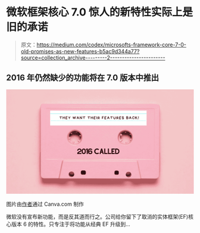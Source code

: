 # 微软框架核心 7.0 惊人的新特性实际上是旧的承诺

> 原文：<https://medium.com/codex/microsofts-framework-core-7-0-old-promises-as-new-features-b5ac9d344a77?source=collection_archive---------2----------------------->

## 2016 年仍然缺少的功能将在 7.0 版本中推出

![](img/287bf1c62b535dbe0770190684ad3511.png)

图片由[作者](http://arnoldcode.com)通过 Canva.com 制作

微软没有宣布新功能，而是反其道而行之。公司给你留下了取消的实体框架(EF)核心版本 6 的特性。只专注于将功能从经典 EF 升级到…